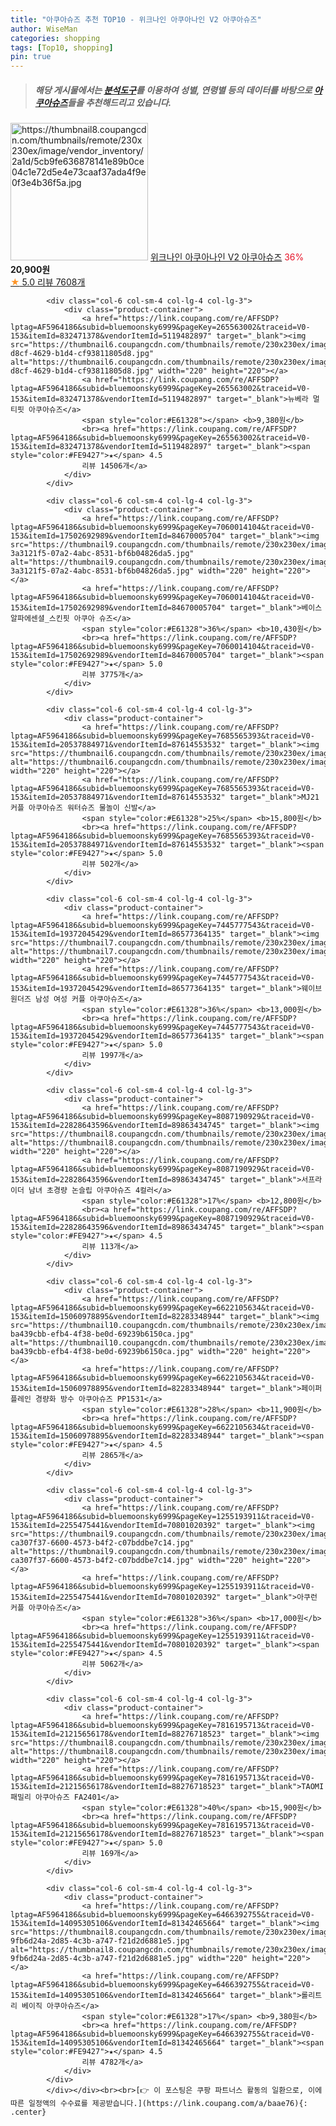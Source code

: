 ```yaml
---
title: "아쿠아슈즈 추천 TOP10 - 위크나인 아쿠아나인 V2 아쿠아슈즈"
author: WiseMan
categories: shopping
tags: [Top10, shopping]
pin: true
---
```


> ##### 해당 게시물에서는 [**분석도구**](https://itemscout.io/)를 이용하여 **성별**, **연령별** 등의 데이터를 바탕으로 [**아쿠아슈즈**](https://link.coupang.com/a/baae76)들을 추천해드리고 있습니다.
<div class="container"><div class="row">
            <div class="col-6 col-sm-4 col-lg-4 col-lg-3">
                <div class="product-container">
                    <a href="https://link.coupang.com/re/AFFSDP?lptag=AF5964186&subid=bluemoonsky6999&pageKey=270951051&traceid=V0-153&itemId=864520049&vendorItemId=76919332771" target="_blank"><img src="https://thumbnail8.coupangcdn.com/thumbnails/remote/230x230ex/image/vendor_inventory/2a1d/5cb9fe636878141e89b0ce04c1e72d5e4e73caaf37ada4f9e0f3e4b36f5a.jpg" alt="https://thumbnail8.coupangcdn.com/thumbnails/remote/230x230ex/image/vendor_inventory/2a1d/5cb9fe636878141e89b0ce04c1e72d5e4e73caaf37ada4f9e0f3e4b36f5a.jpg" width="220" height="220"></a>
                    <a href="https://link.coupang.com/re/AFFSDP?lptag=AF5964186&subid=bluemoonsky6999&pageKey=270951051&traceid=V0-153&itemId=864520049&vendorItemId=76919332771" target="_blank">위크나인 아쿠아나인 V2 아쿠아슈즈</a>
                    <span style="color:#E61328">36%</span> <b>20,900원</b>
                    <br><a href="https://link.coupang.com/re/AFFSDP?lptag=AF5964186&subid=bluemoonsky6999&pageKey=270951051&traceid=V0-153&itemId=864520049&vendorItemId=76919332771" target="_blank"><span style="color:#FE9427">★</span> 5.0
                    리뷰 7608개</a>
                </div>
            </div>
            
            <div class="col-6 col-sm-4 col-lg-4 col-lg-3">
                <div class="product-container">
                    <a href="https://link.coupang.com/re/AFFSDP?lptag=AF5964186&subid=bluemoonsky6999&pageKey=265563002&traceid=V0-153&itemId=832471378&vendorItemId=5119482897" target="_blank"><img src="https://thumbnail6.coupangcdn.com/thumbnails/remote/230x230ex/image/retail/images/2019/07/22/14/2/805d9f4b-d8cf-4629-b1d4-cf93811805d8.jpg" alt="https://thumbnail6.coupangcdn.com/thumbnails/remote/230x230ex/image/retail/images/2019/07/22/14/2/805d9f4b-d8cf-4629-b1d4-cf93811805d8.jpg" width="220" height="220"></a>
                    <a href="https://link.coupang.com/re/AFFSDP?lptag=AF5964186&subid=bluemoonsky6999&pageKey=265563002&traceid=V0-153&itemId=832471378&vendorItemId=5119482897" target="_blank">뉴베라 멀티핏 아쿠아슈즈</a>
                    <span style="color:#E61328"></span> <b>9,380원</b>
                    <br><a href="https://link.coupang.com/re/AFFSDP?lptag=AF5964186&subid=bluemoonsky6999&pageKey=265563002&traceid=V0-153&itemId=832471378&vendorItemId=5119482897" target="_blank"><span style="color:#FE9427">★</span> 4.5
                    리뷰 14506개</a>
                </div>
            </div>
            
            <div class="col-6 col-sm-4 col-lg-4 col-lg-3">
                <div class="product-container">
                    <a href="https://link.coupang.com/re/AFFSDP?lptag=AF5964186&subid=bluemoonsky6999&pageKey=7060014104&traceid=V0-153&itemId=17502692989&vendorItemId=84670005704" target="_blank"><img src="https://thumbnail9.coupangcdn.com/thumbnails/remote/230x230ex/image/retail/images/484120746749569-3a3121f5-07a2-4abc-8531-bf6b04826da5.jpg" alt="https://thumbnail9.coupangcdn.com/thumbnails/remote/230x230ex/image/retail/images/484120746749569-3a3121f5-07a2-4abc-8531-bf6b04826da5.jpg" width="220" height="220"></a>
                    <a href="https://link.coupang.com/re/AFFSDP?lptag=AF5964186&subid=bluemoonsky6999&pageKey=7060014104&traceid=V0-153&itemId=17502692989&vendorItemId=84670005704" target="_blank">베이스알파에센셜_스킨핏 아쿠아 슈즈</a>
                    <span style="color:#E61328">36%</span> <b>10,430원</b>
                    <br><a href="https://link.coupang.com/re/AFFSDP?lptag=AF5964186&subid=bluemoonsky6999&pageKey=7060014104&traceid=V0-153&itemId=17502692989&vendorItemId=84670005704" target="_blank"><span style="color:#FE9427">★</span> 5.0
                    리뷰 3775개</a>
                </div>
            </div>
            
            <div class="col-6 col-sm-4 col-lg-4 col-lg-3">
                <div class="product-container">
                    <a href="https://link.coupang.com/re/AFFSDP?lptag=AF5964186&subid=bluemoonsky6999&pageKey=7685565393&traceid=V0-153&itemId=20537884971&vendorItemId=87614553532" target="_blank"><img src="https://thumbnail6.coupangcdn.com/thumbnails/remote/230x230ex/image/vendor_inventory/18dc/7df4671d7780741aa12ba898ff586c19c70524458e8c81b4e04ffef3bc58.jpg" alt="https://thumbnail6.coupangcdn.com/thumbnails/remote/230x230ex/image/vendor_inventory/18dc/7df4671d7780741aa12ba898ff586c19c70524458e8c81b4e04ffef3bc58.jpg" width="220" height="220"></a>
                    <a href="https://link.coupang.com/re/AFFSDP?lptag=AF5964186&subid=bluemoonsky6999&pageKey=7685565393&traceid=V0-153&itemId=20537884971&vendorItemId=87614553532" target="_blank">MJ21 커플 아쿠아슈즈 워터슈즈 물놀이 신발</a>
                    <span style="color:#E61328">25%</span> <b>15,800원</b>
                    <br><a href="https://link.coupang.com/re/AFFSDP?lptag=AF5964186&subid=bluemoonsky6999&pageKey=7685565393&traceid=V0-153&itemId=20537884971&vendorItemId=87614553532" target="_blank"><span style="color:#FE9427">★</span> 5.0
                    리뷰 502개</a>
                </div>
            </div>
            
            <div class="col-6 col-sm-4 col-lg-4 col-lg-3">
                <div class="product-container">
                    <a href="https://link.coupang.com/re/AFFSDP?lptag=AF5964186&subid=bluemoonsky6999&pageKey=7445777543&traceid=V0-153&itemId=19372045429&vendorItemId=86577364135" target="_blank"><img src="https://thumbnail7.coupangcdn.com/thumbnails/remote/230x230ex/image/vendor_inventory/58d1/3377eb910ce755bd3af2ae2675d77eb9081aebce79c404e2b07e9e32cbbb.png" alt="https://thumbnail7.coupangcdn.com/thumbnails/remote/230x230ex/image/vendor_inventory/58d1/3377eb910ce755bd3af2ae2675d77eb9081aebce79c404e2b07e9e32cbbb.png" width="220" height="220"></a>
                    <a href="https://link.coupang.com/re/AFFSDP?lptag=AF5964186&subid=bluemoonsky6999&pageKey=7445777543&traceid=V0-153&itemId=19372045429&vendorItemId=86577364135" target="_blank">웨이브원더즈 남성 여성 커플 아쿠아슈즈</a>
                    <span style="color:#E61328">36%</span> <b>13,000원</b>
                    <br><a href="https://link.coupang.com/re/AFFSDP?lptag=AF5964186&subid=bluemoonsky6999&pageKey=7445777543&traceid=V0-153&itemId=19372045429&vendorItemId=86577364135" target="_blank"><span style="color:#FE9427">★</span> 5.0
                    리뷰 1997개</a>
                </div>
            </div>
            
            <div class="col-6 col-sm-4 col-lg-4 col-lg-3">
                <div class="product-container">
                    <a href="https://link.coupang.com/re/AFFSDP?lptag=AF5964186&subid=bluemoonsky6999&pageKey=8087190929&traceid=V0-153&itemId=22828643596&vendorItemId=89863434745" target="_blank"><img src="https://thumbnail8.coupangcdn.com/thumbnails/remote/230x230ex/image/vendor_inventory/d8db/c7ab9a7a95c68667d4003efd88ba1346e34db6bf48d8d37b89789304ceef.jpg" alt="https://thumbnail8.coupangcdn.com/thumbnails/remote/230x230ex/image/vendor_inventory/d8db/c7ab9a7a95c68667d4003efd88ba1346e34db6bf48d8d37b89789304ceef.jpg" width="220" height="220"></a>
                    <a href="https://link.coupang.com/re/AFFSDP?lptag=AF5964186&subid=bluemoonsky6999&pageKey=8087190929&traceid=V0-153&itemId=22828643596&vendorItemId=89863434745" target="_blank">서프라이더 남녀 초경량 논슬립 아쿠아슈즈 4컬러</a>
                    <span style="color:#E61328">17%</span> <b>12,800원</b>
                    <br><a href="https://link.coupang.com/re/AFFSDP?lptag=AF5964186&subid=bluemoonsky6999&pageKey=8087190929&traceid=V0-153&itemId=22828643596&vendorItemId=89863434745" target="_blank"><span style="color:#FE9427">★</span> 4.5
                    리뷰 113개</a>
                </div>
            </div>
            
            <div class="col-6 col-sm-4 col-lg-4 col-lg-3">
                <div class="product-container">
                    <a href="https://link.coupang.com/re/AFFSDP?lptag=AF5964186&subid=bluemoonsky6999&pageKey=6622105634&traceid=V0-153&itemId=15060978895&vendorItemId=82283348944" target="_blank"><img src="https://thumbnail10.coupangcdn.com/thumbnails/remote/230x230ex/image/retail/images/3069775080855913-ba439cbb-efb4-4f38-be0d-69239b6150ca.jpg" alt="https://thumbnail10.coupangcdn.com/thumbnails/remote/230x230ex/image/retail/images/3069775080855913-ba439cbb-efb4-4f38-be0d-69239b6150ca.jpg" width="220" height="220"></a>
                    <a href="https://link.coupang.com/re/AFFSDP?lptag=AF5964186&subid=bluemoonsky6999&pageKey=6622105634&traceid=V0-153&itemId=15060978895&vendorItemId=82283348944" target="_blank">페이퍼플레인 경량화 방수 아쿠아슈즈 PP1531</a>
                    <span style="color:#E61328">28%</span> <b>11,900원</b>
                    <br><a href="https://link.coupang.com/re/AFFSDP?lptag=AF5964186&subid=bluemoonsky6999&pageKey=6622105634&traceid=V0-153&itemId=15060978895&vendorItemId=82283348944" target="_blank"><span style="color:#FE9427">★</span> 4.5
                    리뷰 2865개</a>
                </div>
            </div>
            
            <div class="col-6 col-sm-4 col-lg-4 col-lg-3">
                <div class="product-container">
                    <a href="https://link.coupang.com/re/AFFSDP?lptag=AF5964186&subid=bluemoonsky6999&pageKey=1255193911&traceid=V0-153&itemId=2255475441&vendorItemId=70801020392" target="_blank"><img src="https://thumbnail9.coupangcdn.com/thumbnails/remote/230x230ex/image/retail/images/130639332324147-ca307f37-6600-4573-b4f2-c07bddbe7c14.jpg" alt="https://thumbnail9.coupangcdn.com/thumbnails/remote/230x230ex/image/retail/images/130639332324147-ca307f37-6600-4573-b4f2-c07bddbe7c14.jpg" width="220" height="220"></a>
                    <a href="https://link.coupang.com/re/AFFSDP?lptag=AF5964186&subid=bluemoonsky6999&pageKey=1255193911&traceid=V0-153&itemId=2255475441&vendorItemId=70801020392" target="_blank">아쿠런 커플 아쿠아슈즈</a>
                    <span style="color:#E61328">36%</span> <b>17,000원</b>
                    <br><a href="https://link.coupang.com/re/AFFSDP?lptag=AF5964186&subid=bluemoonsky6999&pageKey=1255193911&traceid=V0-153&itemId=2255475441&vendorItemId=70801020392" target="_blank"><span style="color:#FE9427">★</span> 4.5
                    리뷰 5062개</a>
                </div>
            </div>
            
            <div class="col-6 col-sm-4 col-lg-4 col-lg-3">
                <div class="product-container">
                    <a href="https://link.coupang.com/re/AFFSDP?lptag=AF5964186&subid=bluemoonsky6999&pageKey=7816195713&traceid=V0-153&itemId=21215656178&vendorItemId=88276718523" target="_blank"><img src="https://thumbnail8.coupangcdn.com/thumbnails/remote/230x230ex/image/vendor_inventory/b6e5/0966373706e0b874b1def4cdc11c40469973db81708f7e69d8bc93f3cb6f.jpg" alt="https://thumbnail8.coupangcdn.com/thumbnails/remote/230x230ex/image/vendor_inventory/b6e5/0966373706e0b874b1def4cdc11c40469973db81708f7e69d8bc93f3cb6f.jpg" width="220" height="220"></a>
                    <a href="https://link.coupang.com/re/AFFSDP?lptag=AF5964186&subid=bluemoonsky6999&pageKey=7816195713&traceid=V0-153&itemId=21215656178&vendorItemId=88276718523" target="_blank">TAOMI 패밀리 아쿠아슈즈 FA2401</a>
                    <span style="color:#E61328">40%</span> <b>15,900원</b>
                    <br><a href="https://link.coupang.com/re/AFFSDP?lptag=AF5964186&subid=bluemoonsky6999&pageKey=7816195713&traceid=V0-153&itemId=21215656178&vendorItemId=88276718523" target="_blank"><span style="color:#FE9427">★</span> 5.0
                    리뷰 169개</a>
                </div>
            </div>
            
            <div class="col-6 col-sm-4 col-lg-4 col-lg-3">
                <div class="product-container">
                    <a href="https://link.coupang.com/re/AFFSDP?lptag=AF5964186&subid=bluemoonsky6999&pageKey=6466392755&traceid=V0-153&itemId=14095305106&vendorItemId=81342465664" target="_blank"><img src="https://thumbnail8.coupangcdn.com/thumbnails/remote/230x230ex/image/retail/images/4621767095403029-9fb6d24a-2d85-4c3b-a747-f21d2d6881e5.jpg" alt="https://thumbnail8.coupangcdn.com/thumbnails/remote/230x230ex/image/retail/images/4621767095403029-9fb6d24a-2d85-4c3b-a747-f21d2d6881e5.jpg" width="220" height="220"></a>
                    <a href="https://link.coupang.com/re/AFFSDP?lptag=AF5964186&subid=bluemoonsky6999&pageKey=6466392755&traceid=V0-153&itemId=14095305106&vendorItemId=81342465664" target="_blank">롤리트리 베이직 아쿠아슈즈</a>
                    <span style="color:#E61328">17%</span> <b>9,380원</b>
                    <br><a href="https://link.coupang.com/re/AFFSDP?lptag=AF5964186&subid=bluemoonsky6999&pageKey=6466392755&traceid=V0-153&itemId=14095305106&vendorItemId=81342465664" target="_blank"><span style="color:#FE9427">★</span> 4.5
                    리뷰 4782개</a>
                </div>
            </div>
            </div></div><br><br>[👉 이 포스팅은 쿠팡 파트너스 활동의 일환으로, 이에 따른 일정액의 수수료를 제공받습니다.](https://link.coupang.com/a/baae76){: .center}